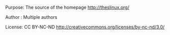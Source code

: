Purpose: The source of the homepage http://theslinux.org/

Author : Multiple authors

License: CC BY-NC-ND
         http://creativecommons.org/licenses/by-nc-nd/3.0/
